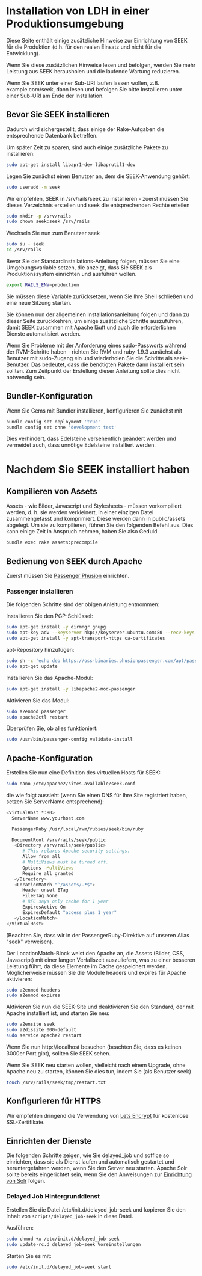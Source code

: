 # Installation von LDH in einer Produktionsumgebung

Diese Seite enthält einige zusätzliche Hinweise zur Einrichtung von SEEK für die Produktion (d.h. für den realen Einsatz und nicht für die Entwicklung).

Wenn Sie diese zusätzlichen Hinweise lesen und befolgen, werden Sie mehr Leistung aus SEEK herausholen und die laufende Wartung reduzieren.

Wenn Sie SEEK unter einer Sub-URI laufen lassen wollen, z.B. example.com/seek, dann lesen und befolgen Sie bitte Installieren unter einer Sub-URI am Ende der Installation.
## Bevor Sie SEEK installieren

Dadurch wird sichergestellt, dass einige der Rake-Aufgaben die entsprechende Datenbank betreffen.

Um später Zeit zu sparen, sind auch einige zusätzliche Pakete zu installieren:
```bash
sudo apt-get install libapr1-dev libaprutil1-dev
```
Legen Sie zunächst einen Benutzer an, dem die SEEK-Anwendung gehört:
```bash
sudo useradd -m seek
```
Wir empfehlen, SEEK in /srv/rails/seek zu installieren - zuerst müssen Sie dieses Verzeichnis erstellen und seek die entsprechenden Rechte erteilen
```bash
sudo mkdir -p /srv/rails
sudo chown seek:seek /srv/rails
```
Wechseln Sie nun zum Benutzer seek
```bash
sudo su - seek
cd /srv/rails
```
Bevor Sie der Standardinstallations-Anleitung folgen, müssen Sie eine Umgebungsvariable setzen, die anzeigt, dass Sie SEEK als Produktionssystem einrichten und ausführen wollen.
```bash
export RAILS_ENV=production
```
Sie müssen diese Variable zurücksetzen, wenn Sie Ihre Shell schließen und eine neue Sitzung starten.

Sie können nun der allgemeinen Installationsanleitung folgen und dann zu dieser Seite zurückkehren, um einige zusätzliche Schritte auszuführen, damit SEEK zusammen mit Apache läuft und auch die erforderlichen Dienste automatisiert werden.

Wenn Sie Probleme mit der Anforderung eines sudo-Passworts während der RVM-Schritte haben - richten Sie RVM und ruby-1.9.3 zunächst als Benutzer mit sudo-Zugang ein und wiederholen Sie die Schritte als seek-Benutzer. Das bedeutet, dass die benötigten Pakete dann installiert sein sollten. Zum Zeitpunkt der Erstellung dieser Anleitung sollte dies nicht notwendig sein.

## Bundler-Konfiguration

Wenn Sie Gems mit Bundler installieren, konfigurieren Sie zunächst mit
```bash
bundle config set deployment 'true'
bundle config set ohne 'development test'
```
Dies verhindert, dass Edelsteine versehentlich geändert werden und vermeidet auch, dass unnötige Edelsteine installiert werden.

# Nachdem Sie SEEK installiert haben
## Kompilieren von Assets

Assets - wie Bilder, Javascript und Stylesheets - müssen vorkompiliert werden, d. h. sie werden verkleinert, in einer einzigen Datei zusammengefasst und komprimiert. Diese werden dann in public/assets abgelegt. Um sie zu kompilieren, führen Sie den folgenden Befehl aus. Dies kann einige Zeit in Anspruch nehmen, haben Sie also Geduld
```bash
bundle exec rake assets:precompile
```
## Bedienung von SEEK durch Apache

Zuerst müssen Sie [Passenger Phusion](https://www.phusionpassenger.com/library/install/apache/install/oss/bionic/) einrichten.
### Passenger installieren

Die folgenden Schritte sind der obigen Anleitung entnommen:

Installieren Sie den PGP-Schlüssel:
```bash
sudo apt-get install -y dirmngr gnupg
sudo apt-key adv --keyserver hkp://keyserver.ubuntu.com:80 --recv-keys 561F9B9CAC40B2F7
sudo apt-get install -y apt-transport-https ca-certificates
```
apt-Repository hinzufügen:
```bash
sudo sh -c 'echo deb https://oss-binaries.phusionpassenger.com/apt/passenger bionic main > /etc/apt/sources.list.d/passenger.list'
sudo apt-get update
```
Installieren Sie das Apache-Modul:
```bash
sudo apt-get install -y libapache2-mod-passenger
```
Aktivieren Sie das Modul:
```bash
sudo a2enmod passenger
sudo apache2ctl restart
```
Überprüfen Sie, ob alles funktioniert:
```bash
sudo /usr/bin/passenger-config validate-install
```
## Apache-Konfiguration

Erstellen Sie nun eine Definition des virtuellen Hosts für SEEK:
```bash
sudo nano /etc/apache2/sites-available/seek.conf
```
die wie folgt aussieht (wenn Sie einen DNS für Ihre Site registriert haben, setzen Sie ServerName entsprechend):
```bash
<VirtualHost *:80>
  ServerName www.yourhost.com

  PassengerRuby /usr/local/rvm/rubies/seek/bin/ruby

  DocumentRoot /srv/rails/seek/public
   <Directory /srv/rails/seek/public>
      # This relaxes Apache security settings.
      Allow from all
      # MultiViews must be turned off.
      Options -MultiViews
      Require all granted
   </Directory>
   <LocationMatch "^/assets/.*$">
      Header unset ETag
      FileETag None
      # RFC says only cache for 1 year
      ExpiresActive On
      ExpiresDefault "access plus 1 year"
   </LocationMatch>
</VirtualHost>
```
(Beachten Sie, dass wir in der PassengerRuby-Direktive auf unseren Alias "seek" verweisen).

Der LocationMatch-Block weist den Apache an, die Assets (Bilder, CSS, Javascript) mit einer langen Verfallszeit auszuliefern, was zu einer besseren Leistung führt, da diese Elemente im Cache gespeichert werden. Möglicherweise müssen Sie die Module headers und expires für Apache aktivieren:
```bash
sudo a2enmod headers
sudo a2enmod expires
```
Aktivieren Sie nun die SEEK-Site und deaktivieren Sie den Standard, der mit Apache installiert ist, und starten Sie neu:
```bash
sudo a2ensite seek
sudo a2dissite 000-default
sudo service apache2 restart
```
Wenn Sie nun http://localhost besuchen (beachten Sie, dass es keinen 3000er Port gibt), sollten Sie SEEK sehen.

Wenn Sie SEEK neu starten wollen, vielleicht nach einem Upgrade, ohne Apache neu zu starten, können Sie dies tun, indem Sie (als Benutzer seek)
```bash
touch /srv/rails/seek/tmp/restart.txt
```

## Konfigurieren für HTTPS

Wir empfehlen dringend die Verwendung von [Lets Encrypt](https://letsencrypt.org/) für kostenlose SSL-Zertifikate.
## Einrichten der Dienste

Die folgenden Schritte zeigen, wie Sie delayed_job und soffice so einrichten, dass sie als Dienst laufen und automatisch gestartet und heruntergefahren werden, wenn Sie den Server neu starten. Apache Solr sollte bereits eingerichtet sein, wenn Sie den Anweisungen zur [Einrichtung von Solr](./solr.md) folgen.
### Delayed Job Hintergrunddienst

Erstellen Sie die Datei /etc/init.d/delayed_job-seek und kopieren Sie den Inhalt von `scripts/delayed_job-seek` in diese Datei.

Ausführen:
```bash
sudo chmod +x /etc/init.d/delayed_job-seek
sudo update-rc.d delayed_job-seek Voreinstellungen
``` 
Starten Sie es mit:
```bash
sudo /etc/init.d/delayed_job-seek start
```